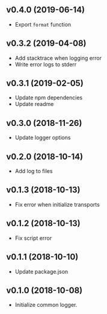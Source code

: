 ## v0.4.0 (2019-06-14)

* Export `format` function

## v0.3.2 (2019-04-08)

* Add stacktrace when logging error
* Write error logs to stderr

## v0.3.1 (2019-02-05)

* Update npm dependencies
* Update readme

## v0.3.0 (2018-11-26)

* Update logger options

## v0.2.0 (2018-10-14)

* Add log to files

## v0.1.3 (2018-10-13)

* Fix error when initialize transports

## v0.1.2 (2018-10-13)

* Fix script error

## v0.1.1 (2018-10-10)

* Update package.json

## v0.1.0 (2018-10-08)

* Initialize common logger.
